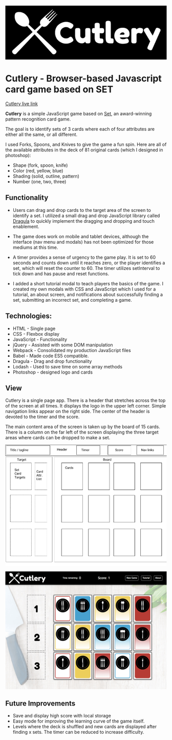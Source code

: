 
![logo](dev_resources/cutlery_logo.png)
# Cutlery - Browser-based Javascript card game based on SET

[Cutlery live link](https://karmapoint.github.io/Cutlery/)

**Cutlery** is a simple JavaScript game based on [Set](http://bit.ly/2nm7FtW), an award-winning pattern recognition card game.

The goal is to identify sets of 3 cards where each of four attributes are either all the same, or all different.

I used Forks, Spoons, and Knives to give the game a fun spin. Here are all of the available attributes in the deck of 81 original cards (which I designed in photoshop):

* Shape (fork, spoon, knife)
* Color (red, yellow, blue)
* Shading (solid, outline, pattern)
* Number (one, two, three)

## Functionality

* Users can drag and drop cards to the target area of the screen to identify a set. I utilized a small drag and drop JavaScript library called [Dragula](https://bevacqua.github.io/dragula/) to quickly implement the dragging and dropping and touch enablement.  

* The game does work on mobile and tablet devices, although the interface (nav menu and modals) has not been optimized for those mediums at this time.

* A timer provides a sense of urgency to the game play. It is set to 60 seconds and counts down until it reaches zero, or the player identifies a set, which will reset the counter to 60. The timer utilizes setInterval to tick down and has pause and reset functions.

* I added a short tutorial modal to teach players the basics of the game. I created my own modals with CSS and JavaScript which I used for a tutorial, an about screen, and notifications about successfully finding a set, submitting an incorrect set, and completing a game.

## Technologies:
 * HTML - Single page
 * CSS - Flexbox display
 * JavaScript - Functionality
 * jQuery - Assisted with some DOM manipulation
 * Webpack - Consolidated my production JavaScript files
 * Babel - Made code ES5 compatible.
 * Dragula - Drag and drop functionality
 * Lodash - Used to save time on some array methods
 * Photoshop - designed logo and cards


## View
Cutlery is a single page app. There is a header that stretches across the top of the screen at all times. It displays the logo  in the upper left corner. Simple navigation links appear on the right side. The center of the header is devoted to the timer and the score.

The main content area of the screen is taken up by the board of 15 cards.  There is a column on the far left of the screen displaying the three target areas where cards can be dropped to make a set.  

![wireframes](dev_resources/Cutlery-Wireframe.png)

![screenshot](dev_resources/cutleryScreenshot.png)

## Future Improvements

* Save and display high score with local storage
* Easy mode for improving the learning curve of the game itself.
* Levels where the deck is shuffled and new cards are displayed after finding x sets.  The timer can be reduced to increase difficulty.
